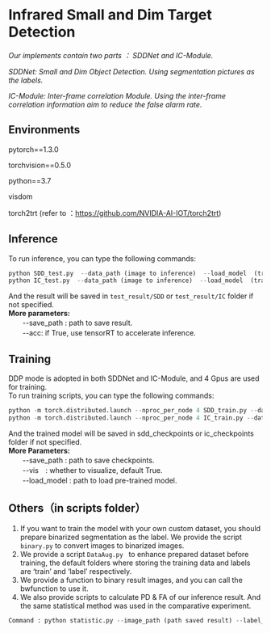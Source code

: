 

# Infrared Small and Dim Target Detection

*Our implements contain two parts ： SDDNet and IC-Module.*  

*SDDNet: Small and Dim Object Detection. Using segmentation pictures as the labels.*  

*IC-Module: Inter-frame correlation Module. Using the inter-frame correlation information aim to reduce the false alarm rate.*  

## Environments
pytorch==1.3.0 

torchvision==0.5.0

python==3.7

visdom

torch2trt (refer to ：https://github.com/NVIDIA-AI-IOT/torch2trt)  

## Inference  
To run inference, you can type the following commands:  
```python
python SDD_test.py  --data_path (image to inference)  --load_model  (trained model)   
python IC_test.py  --data_path (image to inference)  --load_model  (trained model)    
```
And the result will be saved in ```test_result/SDD``` or ```test_result/IC``` folder if not specified.  
**More parameters:**      
　　--save_path : path to save result.  
　　--acc: if True, use tensorRT to accelerate inference.  
## Training
DDP mode is adopted in both SDDNet and IC-Module, and 4 Gpus are used for training.  
To run training scripts, you can type the following commands:  
```python
python -m torch.distributed.launch --nproc_per_node 4 SDD_train.py --data_path  (training dataset path)  --label_path (label path) & nohup visdom    
python -m torch.distributed.launch --nproc_per_node 4 IC_train.py --data_path  (training dataset path)  --label_path (label path) & nohup visdom  
```
And the trained model will be saved in sdd_checkpoints or ic_checkpoints folder if not specified.  
**More Parameters:**  
　　--save_path : path to save checkpoints.  
　　--vis　: whether to visualize, default True.　  
　　--load_model : path to load pre-trained model.  
## Others（in scripts folder）
1. If you want to train the model with your own custom dataset, you should prepare binarized segmentation as the label. We provide the script ```binary.py``` to convert images to binarized images.
2. We provide a script ```DataAug.py ``` to enhance prepared dataset before training, the default folders where storing the training data and labels are ‘train’ and ‘label’ respectively.
3. We provide a function to binary result images, and you can call the bwfunction to use it.  
4. We also provide scripts to calculate PD & FA of our inference result. And the same statistical method was used in the comparative experiment.  
```python
Command : python statistic.py --image_path (path saved result) --label_path (path saved ground truth) --width 896 --height 896
```

